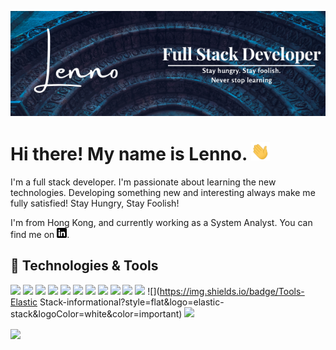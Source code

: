
[![Header](https://raw.githubusercontent.com/lennodev/lennodev/master/readme_header.png "Header")](https://github.com/lennodev)

# Hi there! My name is Lenno. <img src="https://raw.githubusercontent.com/lennodev/lennodev/master/wave.gif" width="30px"> 
<p align='center'>

I'm a full stack developer. I'm passionate about learning the new technologies. Developing something new and interesting always make me fully satisfied!
Stay Hungry, Stay Foolish! 

I'm from Hong Kong, and currently working as a System Analyst. You can find me on [![LinkedIn][2.2]][2].

## 🔧 Technologies & Tools
![](https://img.shields.io/badge/Code-React-informational?style=flat&logo=react&logoColor=white) ![](https://img.shields.io/badge/Code-Node.js-informational?style=flat&logo=node.js&logoColor=white) ![](https://img.shields.io/badge/Code-Javascript-informational?style=flat&logo=javascript&logoColor=white) ![](https://img.shields.io/badge/Code-Java-informational?style=flat&logo=java&logoColor=white) ![](https://img.shields.io/badge/Code-Csharp-informational?style=flat&logo=c-sharp&logoColor=white) ![](https://img.shields.io/badge/Code-Python-informational?style=flat&logo=python&logoColor=white) 
![](https://img.shields.io/badge/DB-Oracle-informational?style=flat&logo=oracle&logoColor=white&color=success) ![](https://img.shields.io/badge/DB-SQLServer-informational?style=flat&logo=Microsoft-SQL-Server&logoColor=white&color=success) ![](https://img.shields.io/badge/DB-MongoDB-informational?style=flat&logo=mongodb&logoColor=white&color=success) ![](https://img.shields.io/badge/DB-PostgreSQL-informational?style=flat&logo=postgresql&logoColor=white&color=success) 
![](https://img.shields.io/badge/Tools-Docker-informational?style=flat&logo=docker&logoColor=white&color=important) ![](https://img.shields.io/badge/Tools-Elastic Stack-informational?style=flat&logo=elastic-stack&logoColor=white&color=important)
![](https://img.shields.io/badge/Shell-Bash-informational?style=flat&logo=nu-bash&logoColor=white&color=important)


<a href="https://github.com/lennodev/mySpace-react-full-stack">
  <img align="center" src="https://github-readme-stats.vercel.app/api/pin/?username=lennodev&repo=mySpace-react-full-stack&title_color=ffffff&text_color=c9cacc&icon_color=2bbc8a&bg_color=1d1f21" />
</a>    


<!-- links to social media icons -->

<!-- icons with padding -->

[1.1]: http://i.imgur.com/0o48UoR.png (github icon with padding)

<!-- icons without padding -->

[1.2]: http://i.imgur.com/9I6NRUm.png (github icon without padding)
[2.2]: https://raw.githubusercontent.com/lennodev/lennodev/master/linkedin-3-16.png (LinkedIn icon without padding)

<!-- links to your social media accounts -->

[1]: https://github.com/lennodev
[2]: https://www.linkedin.com/in/lenno-yu/